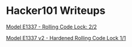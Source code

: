 # Hacker101 Writeups

[Model E1337 - Rolling Code Lock: 2/2](https://github.com/JuliaPoo/Hacker101-CTF/blob/master/Model%20E1337%20-%20Rolling%20Code%20Lock/README.md)

[Model E1337 v2 - Hardened Rolling Code Lock 1/1](https://github.com/JuliaPoo/Hacker101-CTF/blob/master/Model%20E1337%20v2%20-%20Hardened%20Rolling%20Code%20Lock/README.md)
